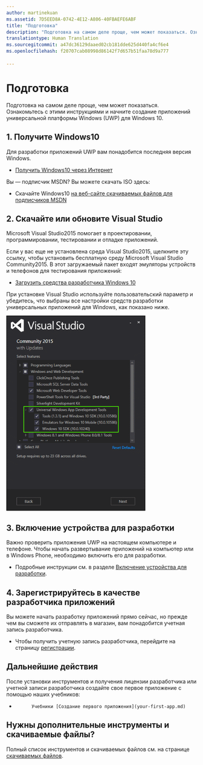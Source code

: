 ```yaml
---
author: martinekuan
ms.assetid: 7D5EED8A-0742-4E12-A806-40FBAEFE6ABF
title: "Подготовка"
description: "Подготовка на самом деле проще, чем может показаться. Ознакомьтесь с этими инструкциями и начните создание приложений универсальной платформы Windows (UWP) для Windows 10."
translationtype: Human Translation
ms.sourcegitcommit: a47dc36129daaed02cb181dde625d440fa4cf6e4
ms.openlocfilehash: f20707cab08998d86142f7d657b51faa78d9a777

---
```

# Подготовка

Подготовка на самом деле проще, чем может показаться. Ознакомьтесь с этими инструкциями и начните создание приложений универсальной платформы Windows (UWP) для Windows 10.

## 1. Получите Windows10

Для разработки приложений UWP вам понадобится последняя версия Windows.

-   [Получить Windows10 через Интернет](http://go.microsoft.com/fwlink/p/?LinkId=619312)

Вы — подписчик MSDN? Вы можете скачать ISO здесь:

-   Скачайте Windows10 [на веб-сайте скачиваемых файлов для подписчиков MSDN](http://go.microsoft.com/fwlink/p/?LinkId=266384)

## 2. Скачайте или обновите Visual Studio

Microsoft Visual Studio2015 помогает в проектировании, программировании, тестировании и отладке приложений.

Если у вас еще не установлена среда Visual Studio2015, щелкните эту ссылку, чтобы установить бесплатную среду Microsoft Visual Studio Community2015. В этот загружаемый пакет входят эмуляторы устройств и телефонов для тестирования приложений:

-   [Загрузить средства разработчика Windows 10](https://go.microsoft.com/fwlink/p/?LinkID=534189)

При установке Visual Studio используйте пользовательский параметр и убедитесь, что выбраны все настройки средств разработки универсальных приложений для Windows, как показано ниже.

![Инструменты Visual Studio для UWP](images/vs-2015-community-setup.png)

## 3. Включение устройства для разработки

Важно проверить приложения UWP на настоящем компьютере и телефоне. Чтобы начать развертывание приложений на компьютер или в Windows Phone, необходимо включить его для разработки.

-   Подробные инструкции см. в разделе [Включение устройства для разработки](enable-your-device-for-development.md).

## 4. Зарегистрируйтесь в качестве разработчика приложений

Вы можете начать разработку приложений прямо сейчас, но прежде чем вы сможете их отправлять в магазин, вам понадобится учетная запись разработчика.

-   Чтобы получить учетную запись разработчика, перейдите на страницу [регистрации](sign-up.md).

## Дальнейшие действия

После установки инструментов и получения лицензии разработчика или учетной записи разработчика создайте свое первое приложение с помощью наших учебников:

-   
            Учебники [Создание первого приложения](your-first-app.md)

## Нужны дополнительные инструменты и скачиваемые файлы?

Полный список инструментов и скачиваемых файлов см. на странице [скачиваемых файлов](http://go.microsoft.com/fwlink/p/?linkid=285935).





<!--HONumber=Jul16_HO1-->


